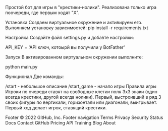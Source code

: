 
Простой бот для игры в "крестики-нолики". Реализована только игра поочереди, где первым ходят "X".

Установка
Создаем виртуальное окружение и активируем его.
Выполняем установку зависимостей:
pip install -r requirements.txt

Настройка
Создайте файл settings.py и добавте настройки:

API_KEY = 'API ключ, котоырй вы получили у BotFather'

Запуск
В активированном виртуальном окружении выполните:

python main.py

Функционал
Две команды:

/start - небольшое описание
/start_game - начало игры
Правила игры
Игроки по очереди ставят на свободные клетки поля 3х3 знаки (один всегда крестики, другой всегда нолики). Первый, выстроивший в ряд 3 своих фигуры по вертикали, горизонтали или диагонали, выигрывает. Первый ход делает игрок, ставящий крестики.

Footer
© 2022 GitHub, Inc.
Footer navigation
Terms
Privacy
Security
Status
Docs
Contact GitHub
Pricing
API
Training
Blog
About
